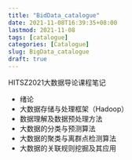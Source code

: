 ```yaml
---
title: "BidData_catalogue"
date: 2021-11-08T16:39:35+08:00
lastmod: 2021-11-08
tags: [catalogue]
categories: [Catalogue]
slug: BigData_catalogue
draft: true
---
```

HITSZ2021大数据导论课程笔记
* 绪论
* 大数据存储与处理框架（Hadoop）
* 数据理解及数据预处理方法
* 大数据的分类与预测算法
* 大数据的聚类与离群点检测算法
* 大数据的关联规则挖掘及其应用


